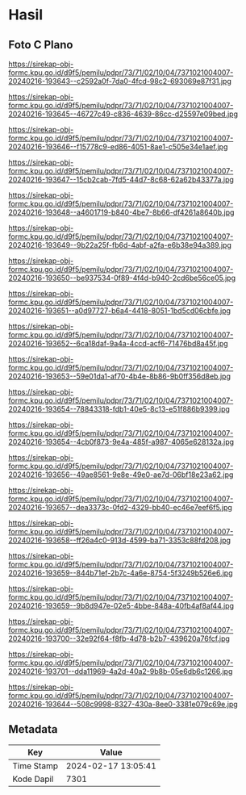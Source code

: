 # Hasil

## Foto C Plano

https://sirekap-obj-formc.kpu.go.id/d9f5/pemilu/pdpr/73/71/02/10/04/7371021004007-20240216-193643--c2592a0f-7da0-4fcd-98c2-693069e87f31.jpg

https://sirekap-obj-formc.kpu.go.id/d9f5/pemilu/pdpr/73/71/02/10/04/7371021004007-20240216-193645--46727c49-c836-4639-86cc-d25597e09bed.jpg

https://sirekap-obj-formc.kpu.go.id/d9f5/pemilu/pdpr/73/71/02/10/04/7371021004007-20240216-193646--f15778c9-ed86-4051-8ae1-c505e34e1aef.jpg

https://sirekap-obj-formc.kpu.go.id/d9f5/pemilu/pdpr/73/71/02/10/04/7371021004007-20240216-193647--15cb2cab-7fd5-44d7-8c68-62a62b43377a.jpg

https://sirekap-obj-formc.kpu.go.id/d9f5/pemilu/pdpr/73/71/02/10/04/7371021004007-20240216-193648--a4601719-b840-4be7-8b66-df4261a8640b.jpg

https://sirekap-obj-formc.kpu.go.id/d9f5/pemilu/pdpr/73/71/02/10/04/7371021004007-20240216-193649--9b22a25f-fb6d-4abf-a2fa-e6b38e94a389.jpg

https://sirekap-obj-formc.kpu.go.id/d9f5/pemilu/pdpr/73/71/02/10/04/7371021004007-20240216-193650--be937534-0f89-4f4d-b940-2cd6be56ce05.jpg

https://sirekap-obj-formc.kpu.go.id/d9f5/pemilu/pdpr/73/71/02/10/04/7371021004007-20240216-193651--a0d97727-b6a4-4418-8051-1bd5cd06cbfe.jpg

https://sirekap-obj-formc.kpu.go.id/d9f5/pemilu/pdpr/73/71/02/10/04/7371021004007-20240216-193652--6ca18daf-9a4a-4ccd-acf6-71476bd8a45f.jpg

https://sirekap-obj-formc.kpu.go.id/d9f5/pemilu/pdpr/73/71/02/10/04/7371021004007-20240216-193653--59e01da1-af70-4b4e-8b86-9b0ff356d8eb.jpg

https://sirekap-obj-formc.kpu.go.id/d9f5/pemilu/pdpr/73/71/02/10/04/7371021004007-20240216-193654--78843318-fdb1-40e5-8c13-e51f886b9399.jpg

https://sirekap-obj-formc.kpu.go.id/d9f5/pemilu/pdpr/73/71/02/10/04/7371021004007-20240216-193654--4cb0f873-9e4a-485f-a987-4065e628132a.jpg

https://sirekap-obj-formc.kpu.go.id/d9f5/pemilu/pdpr/73/71/02/10/04/7371021004007-20240216-193656--49ae8561-9e8e-49e0-ae7d-06bf18e23a62.jpg

https://sirekap-obj-formc.kpu.go.id/d9f5/pemilu/pdpr/73/71/02/10/04/7371021004007-20240216-193657--dea3373c-0fd2-4329-bb40-ec46e7eef6f5.jpg

https://sirekap-obj-formc.kpu.go.id/d9f5/pemilu/pdpr/73/71/02/10/04/7371021004007-20240216-193658--ff26a4c0-913d-4599-ba71-3353c88fd208.jpg

https://sirekap-obj-formc.kpu.go.id/d9f5/pemilu/pdpr/73/71/02/10/04/7371021004007-20240216-193659--844b71ef-2b7c-4a6e-8754-5f3249b526e6.jpg

https://sirekap-obj-formc.kpu.go.id/d9f5/pemilu/pdpr/73/71/02/10/04/7371021004007-20240216-193659--9b8d947e-02e5-4bbe-848a-40fb4af8af44.jpg

https://sirekap-obj-formc.kpu.go.id/d9f5/pemilu/pdpr/73/71/02/10/04/7371021004007-20240216-193700--32e92f64-f8fb-4d78-b2b7-439620a76fcf.jpg

https://sirekap-obj-formc.kpu.go.id/d9f5/pemilu/pdpr/73/71/02/10/04/7371021004007-20240216-193701--dda11969-4a2d-40a2-9b8b-05e6db6c1266.jpg

https://sirekap-obj-formc.kpu.go.id/d9f5/pemilu/pdpr/73/71/02/10/04/7371021004007-20240216-193644--508c9998-8327-430a-8ee0-3381e079c69e.jpg


## Metadata

| Key        | Value               |
| ---------- | ------------------- |
| Time Stamp | 2024-02-17 13:05:41 |
| Kode Dapil | 7301                |



